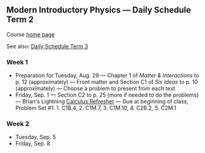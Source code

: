 ## Modern Introductory Physics &mdash; Daily Schedule Term 2

Course [home page](./)

See also: [Daily Schedule Term 3](./daily_schedule-term_3.html)

### Week 1

* Preparation for Tuesday, Aug. 29 &mdash; Chapter 1 of *Matter &amp; Interactions* to p. 12 (approximately) &mdash; Front matter and Section C1 of *Six Ideas* to p. 10 (approximately) &mdash; Choose a problem to present from each text
* Friday, Sep. 1 &mdash; Section C2 to p. 25 (more if needed to do the problems) &mdash; Brian's Lightning [Calculus Refresher](./resources/CalculusRefresher.nb.pdf) &mdash; Due at beginning of class, Problem Set #1: 1. C1B.4, 2. C1M.7, 3. C1M.10, 4. C2B.2, 5. C2M.1

### Week 2

* Tuesday, Sep. 5
* Friday, Sep. 8
